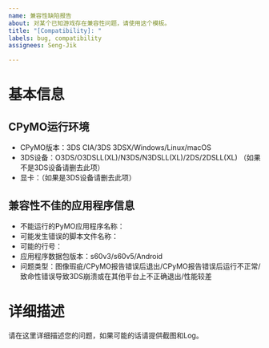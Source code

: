 ```yaml
---
name: 兼容性缺陷报告
about: 对某个已知游戏存在兼容性问题，请使用这个模板。
title: "[Compatibility]: "
labels: bug, compatibility
assignees: Seng-Jik

---
```


# 基本信息

## CPyMO运行环境

* CPyMO版本：3DS CIA/3DS 3DSX/Windows/Linux/macOS
* 3DS设备：O3DS/O3DSLL(XL)/N3DS/N3DSLL(XL)/2DS/2DSLL(XL) （如果不是3DS设备请删去此项）
* 显卡：（如果是3DS设备请删去此项）

## 兼容性不佳的应用程序信息

* 不能运行的PyMO应用程序名称：
* 可能发生错误的脚本文件名称：
* 可能的行号：
* 应用程序数据包版本：s60v3/s60v5/Android
* 问题类型：图像瑕疵/CPyMO报告错误后退出/CPyMO报告错误后运行不正常/致命性错误导致3DS崩溃或在其他平台上不正确退出/性能较差


# 详细描述

请在这里详细描述您的问题，如果可能的话请提供截图和Log。

